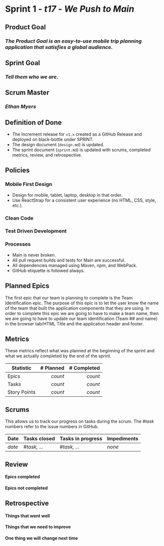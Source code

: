 # Sprint 1 - *t17* - *We Push to Main*

## Product Goal
### *The Product Goal is an easy-to-use mobile trip planning application that satisfies a global audience.*

## Sprint Goal
### *Tell them who we are.*

## Scrum Master
### *Ethan Myers*

## Definition of Done

* The Increment release for `v1.x` created as a GitHub Release and deployed on black-bottle under SPRINT.
* The design document (`design.md`) is updated.
* The sprint document (`sprint.md`) is updated with scrums, completed metrics, review, and retrospective.


## Policies

### Mobile First Design
* Design for mobile, tablet, laptop, desktop in that order.
* Use ReactStrap for a consistent user experience (no HTML, CSS, style, etc.).

### Clean Code

### Test Driven Development

### Processes
* Main is never broken. 
* All pull request builds and tests for Main are successful.
* All dependencies managed using Maven, npm, and WebPack.
* GitHub etiquette is followed always.


## Planned Epics

The first epic that our team is planning to complete is the Team Identification epic. The purpose of this epic is to let the user know the name of the team that built the application components that they are using. In order to complete this epic we are going to have to make a team name, then we are going to have to update our team identification (Team ## and name) in the browser tab/HTML Title and the application header and footer.

## Metrics

These metrics reflect what was planned at the beginning of the sprint and what we actually completed by the end of the sprint.

| Statistic | # Planned | # Completed |
| --- | ---: | ---: |
| Epics | *count* | *count* |
| Tasks |  *count*   | *count* | 
| Story Points |  *count*  | *count* | 


## Scrums

This allows us to track our progress on tasks during the scrum.
The #*task* numbers refer to the issue numbers in GitHub.

| Date | Tasks closed  | Tasks in progress | Impediments |
| :--- | :--- | :--- | :--- |
| *date* | #*task, ...* | #*task, ...* | *none* | 


## Review

#### Epics completed  

#### Epics not completed 


## Retrospective

#### Things that went well

#### Things that we need to improve

#### One thing we will change next time
